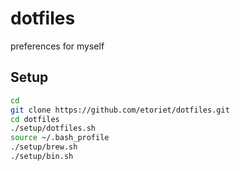 dotfiles
========

preferences for myself


## Setup

```bash
cd
git clone https://github.com/etoriet/dotfiles.git
cd dotfiles
./setup/dotfiles.sh
source ~/.bash_profile
./setup/brew.sh
./setup/bin.sh
```
